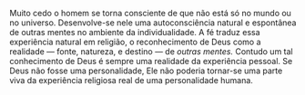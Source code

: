 ﻿Muito cedo o homem se torna consciente de que  não está só no mundo ou no universo. Desenvolve-se nele uma autoconsciência natural e espontânea de outras mentes no ambiente da individualidade. A fé traduz essa experiência natural em religião, o reconhecimento de Deus como a realidade — fonte, natureza, e destino — de *outras mentes.* Contudo um tal conhecimento de Deus é sempre uma realidade da experiência pessoal. Se Deus não fosse uma personalidade, Ele não poderia tornar-se uma parte viva da experiência religiosa real de uma personalidade humana.
